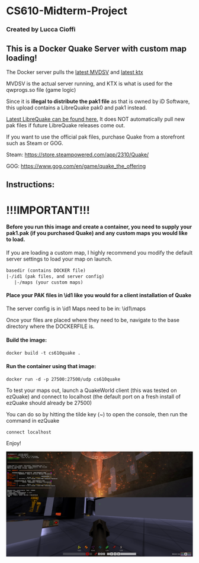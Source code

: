 # CS610-Midterm-Project
### Created by Lucca Cioffi

## This is a Docker Quake Server with custom map loading!

The Docker server pulls the [latest MVDSV](https://github.com/QW-Group/mvdsv/releases/latest/) and [latest ktx](https://github.com/QW-Group/ktx/releases/latest)

MVDSV is the actual server running, and KTX is what is used for the qwprogs.so file (game logic)

Since it is **illegal to distribute the pak1 file** as that is owned by iD Software, this upload contains a LibreQuake pak0 and pak1 instead. 

[Latest LibreQuake can be found here.](https://github.com/lavenderdotpet/LibreQuake/releases/latest)
It does NOT automatically pull new pak files if future LibreQuake releases come out.

If you want to use the official pak files, purchase Quake from a storefront such as Steam or GOG.

Steam: https://store.steampowered.com/app/2310/Quake/

GOG: https://www.gog.com/en/game/quake_the_offering

## Instructions:

# !!!IMPORTANT!!! 

#### Before you run this image and create a container, you need to supply your pak1.pak (if you purchased Quake) and any custom maps you would like to load. 
If you are loading a custom map, I highly recommend you modify the default server settings to load your map on launch.
```
basedir (contains DOCKER file)
|-/id1 (pak files, and server config)
   |-/maps (your custom maps)
```
#### Place your PAK files in \id1 like you would for a client installation of Quake

The server config is in \id1
Maps need to be in: \id1\maps

Once your files are placed where they need to be, navigate to the base directory where the DOCKERFILE is.

#### Build the image:
```
docker build -t cs610quake .
``` 

#### Run the container using that image:
```
docker run -d -p 27500:27500/udp cs610quake
```

To test your maps out, launch a QuakeWorld client (this was tested on ezQuake) and connect to localhost (the default port on a fresh install of ezQuake should already be 27500)

You can do so by hitting the tilde key (~) to open the console, then run the command in ezQuake
```
connect localhost
```

Enjoy!

![Lucca loaded into his server on a custom map](coolcubes-server.png)